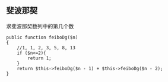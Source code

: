 ## 斐波那契

求斐波那契数列中的第几个数

```
public function feiboDg($n)
{
    //1, 1, 2, 3, 5, 8, 13
    if ($n<=2){
        return 1;
    }
    return $this->feiboDg($n - 1) + $this->feiboDg($n - 2);
}
```